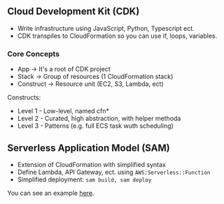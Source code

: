 ## Cloud Development Kit (CDK)

- Write infrastructure using JavaScript, Python, Typescript ect.
- CDK transpiles to CloudFormation so you can use if, loops, variables.

### Core Concepts

- App -> It's a root of CDK project
- Stack -> Group of resources (1 CloudFormation stack)
- Construct -> Resource unit (EC2, S3, Lambda, ect)

Constructs:

- Level 1 - Low-level, named cfn*
- Level 2 - Curated, high abstraction, with helper methoda
- Level 3 - Patterns (e.g. full ECS task wuth scheduling)

## Serverless Application Model (SAM)

- Extension of CloudFormation with simplified syntax
- Define Lambda, API Gateway, ect. using `AWS:Serverless::Function`
- Simplified deployment: `sam build, sam deploy`

You can see an example [here](examples/sam-template.yaml).
